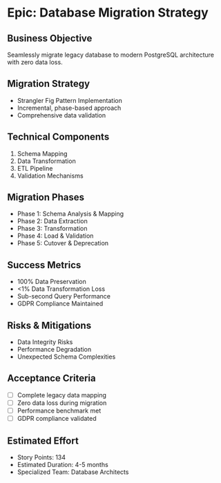 # Epic: Database Migration Strategy

## Business Objective
Seamlessly migrate legacy database to modern PostgreSQL architecture with zero data loss.

## Migration Strategy
- Strangler Fig Pattern Implementation
- Incremental, phase-based approach
- Comprehensive data validation

## Technical Components
1. Schema Mapping
2. Data Transformation
3. ETL Pipeline
4. Validation Mechanisms

## Migration Phases
- Phase 1: Schema Analysis & Mapping
- Phase 2: Data Extraction
- Phase 3: Transformation
- Phase 4: Load & Validation
- Phase 5: Cutover & Deprecation

## Success Metrics
- 100% Data Preservation
- <1% Data Transformation Loss
- Sub-second Query Performance
- GDPR Compliance Maintained

## Risks & Mitigations
- Data Integrity Risks
- Performance Degradation
- Unexpected Schema Complexities

## Acceptance Criteria
- [ ] Complete legacy data mapping
- [ ] Zero data loss during migration
- [ ] Performance benchmark met
- [ ] GDPR compliance validated

## Estimated Effort
- Story Points: 134
- Estimated Duration: 4-5 months
- Specialized Team: Database Architects